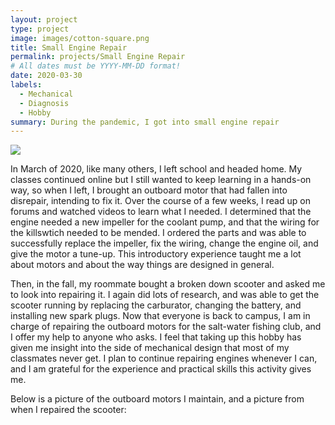 ```yaml
---
layout: project
type: project
image: images/cotton-square.png
title: Small Engine Repair
permalink: projects/Small Engine Repair
# All dates must be YYYY-MM-DD format!
date: 2020-03-30
labels:
  - Mechanical
  - Diagnosis
  - Hobby
summary: During the pandemic, I got into small engine repair
---
```


<img class="ui image" src="{{ site.baseurl }}/images/cotton-header.png">

In March of 2020, like many others, I left school and headed home. My classes continued online but I still wanted to keep learning in a hands-on way, so when I left, I brought an outboard motor that had fallen into disrepair, intending to fix it. Over the course of a few weeks, I read up on forums and watched videos to learn what I needed. I determined that the engine needed a new impeller for the coolant pump, and that the wiring for the killswtich needed to be mended. I ordered the parts and was able to successfully replace the impeller, fix the wiring, change the engine oil, and give the motor a tune-up. This introductory experience taught me a lot about motors and about the way things are designed in general.

Then, in the fall, my roommate bought a broken down scooter and asked me to look into repairing it. I again did lots of research, and was able to get the scooter running by replacing the carburator, changing the battery, and installing new spark plugs. Now that everyone is back to campus, I am in charge of repairing the outboard motors for the salt-water fishing club, and I offer my help to anyone who asks. I feel that taking up this hobby has given me insight into the side of mechanical design that most of my classmates never get. I plan to continue repairing engines whenever I can, and I am grateful for the experience and practical skills this activity gives me.

Below is a picture of the outboard motors I maintain, and a picture from when I repaired the scooter:

